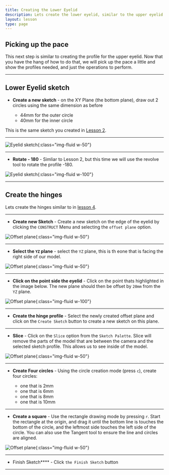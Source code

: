 ```yaml
---
title: Creating the Lower Eyelid
description: Lets create the lower eyelid, similar to the upper eyelid
layout: lesson
type: page
---
```


## Picking up the pace

This next step is similar to creating the profile for the upper eyelid. Now that you have the hang of how to do that, we will pick up the pace a little and show the profiles needed, and just the operations to perform.

---

## Lower Eyelid sketch

* **Create a new sketch** - on the XY Plane (the bottom plane), draw out 2 circles using the same dimension as before

  * 44mm for the outer circle
  * 40mm for the inner circle

This is the same sketch you created in [Lesson 2](02_create_sketch#create-a-sketch). 

---

![Eyelid sketch](assets/eye49.jpg){:class="img-fluid w-50"}

---

* **Rotate - 180** - Simliar to Lesson 2, but this time we will use the revolve tool to rotate the profile -180.

![Eyelid sketch](assets/eye50.jpg){:class="img-fluid w-100"}

---

## Create the hinges

Lets create the hinges similar to in [lesson 4](04_create_hinges#).

---

* **Create new Sketch** - Create a new sketch on the edge of the eyelid by clicking the `CONSTRUCT` Menu and selecting the `offset plane` option.

![Offset plane](assets/eye22.jpg){:class="img-fluid w-50"}

---

* **Select the `YZ` plane** - select the `YZ` plane, this is th eone that is facing the right side of our model.

![Offset plane](assets/eye23.jpg){:class="img-fluid w-50"}

---

* **Click on the point side the eyelid** - Click on the point thats highlighted in the image below. The new plane should then be offset by `20mm` from the `YZ` plane.

![Offset plane](assets/eye24.jpg){:class="img-fluid w-100"}

---

* **Create the hinge profile** - Select the newly created offset plane and click on the `Create Sketch` button to create a new sketch on this plane.

---

* **Slice** - Click on the `Slice` option from the `Sketch Palette`. Slice will remove the parts of the model that are between the camera and the selected sketch profile. This allows us to see inside of the model.

![Offset plane](assets/eye27.jpg){:class="img-fluid w-50"}

---

* **Create Four circles** - Using the circle creation mode (press `c`), create four circles:

  * one that is 2mm
  * one that is 6mm
  * one that is 8mm
  * one that is 10mm

---

* **Create a square** - Use the rectangle drawing mode by pressing `r`. Start the rectangle at the origin, and drag it until the bottom line is touches the bottom of the circle, and the leftmost side touches the left side of the circle. You can also use the Tangent tool to ensure the line and circles are aligned.

![Offset plane](assets/eye51.jpg){:class="img-fluid w-50"}

---

* Finish Sketch**** - Click `the Finish Sketch` button

---
